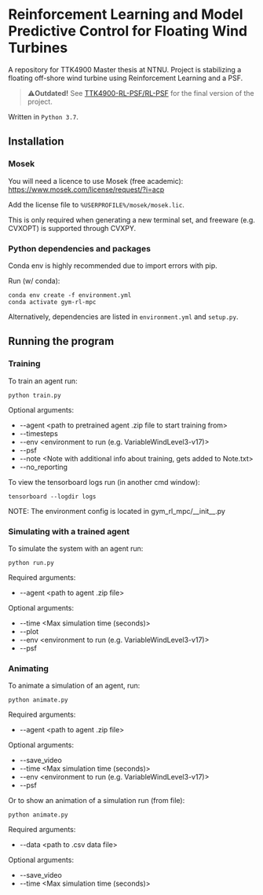 # Reinforcement Learning and Model Predictive Control for Floating Wind Turbines
A repository for TTK4900 Master thesis at NTNU. Project is stabilizing a floating off-shore wind turbine using Reinforcement Learning and a PSF.

> ⚠️**Outdated!** See [TTK4900-RL-PSF/RL-PSF](https://github.com/TTK4900-RL-PSF/RL-PSF) for the final version of the project.

Written in `Python 3.7`.

## Installation
### Mosek
You will need a licence to use Mosek (free academic):\
https://www.mosek.com/license/request/?i=acp

Add the license file to `%USERPROFILE%/mosek/mosek.lic`.

This is only required when generating a new terminal set, and freeware (e.g. CVXOPT) is supported through CVXPY.

### Python dependencies and packages

Conda env is highly recommended due to import errors with pip.

Run (w/ conda):

```
conda env create -f environment.yml
conda activate gym-rl-mpc
```
Alternatively, dependencies are listed in
`environment.yml` and `setup.py`.


## Running the program


### Training
To train an agent run:
```
python train.py
```
Optional arguments:
- --agent <path to pretrained agent .zip file to start training from>
- --timesteps <number of timesteps to train the agent>
- --env <environment to run (e.g. VariableWindLevel3-v17)>
- --psf <use PSF corrected actions>
- --note <Note with additional info about training, gets added to Note.txt>
- --no_reporting <Skip reporting>

To view the tensorboard logs run (in another cmd window):
```
tensorboard --logdir logs
```

NOTE: The environment config is located in gym_rl_mpc/\_\_init\_\_.py

### Simulating with a trained agent
To simulate the system with an agent run:
```
python run.py
```
Required arguments:
- --agent <path to agent .zip file>

Optional arguments:
- --time <Max simulation time (seconds)>
- --plot
- --env <environment to run (e.g. VariableWindLevel3-v17)>
- --psf <use PSF corrected actions>


### Animating
To animate a simulation of an agent, run:
```
python animate.py
```
Required arguments:
- --agent <path to agent .zip file>

Optional arguments:
- --save_video
- --time <Max simulation time (seconds)>
- --env <environment to run (e.g. VariableWindLevel3-v17)>
- --psf <use PSF corrected actions>

Or to show an animation of a simulation run (from file):
```
python animate.py
```
Required arguments:
- --data <path to .csv data file>

Optional arguments:
- --save_video
- --time <Max simulation time (seconds)>
